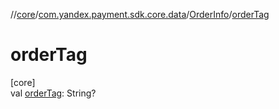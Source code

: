 //[core](../../../index.md)/[com.yandex.payment.sdk.core.data](../index.md)/[OrderInfo](index.md)/[orderTag](order-tag.md)

# orderTag

[core]\
val [orderTag](order-tag.md): String?

